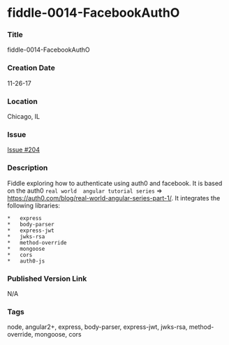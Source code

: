 fiddle-0014-FacebookAuthO
======


### Title

fiddle-0014-FacebookAuthO


### Creation Date

11-26-17


### Location

Chicago, IL


### Issue

[Issue #204](https://github.com/bradyhouse/house/issues/204)


### Description

Fiddle exploring how to authenticate using auth0 and facebook. It is based on the auth0 `real world 
angular tutorial series` => https://auth0.com/blog/real-world-angular-series-part-1/. It integrates the following
libraries:

    *   express 
    *   body-parser
    *   express-jwt
    *   jwks-rsa 
    *   method-override 
    *   mongoose
    *   cors
    *   auth0-js


### Published Version Link

N/A


### Tags

node, angular2+, express, body-parser, express-jwt, jwks-rsa, method-override, mongoose, cors
